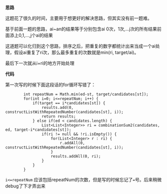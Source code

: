 **思路**

这题花了很久的时间，主要用于想更好的解决思路，但其实没有前一题难。

基于前面一题的思路，ai~an的结果等于分别包含ai 0次，1次,...j次的所有结果前面添上0,1,...,j个ai的结果

这道题可以化归到这个思路，排序之后，把重复的数字都统计出来当成一个ai处理，假设ai重复了ri次，那么最多重复的次数就是min(ri, target/ai)。

最后下一次就从i+ri的地方开始处理

**代码**

第一次写的时候下面这段话的for循环写错了：
```
    	int repeatNum = Math.min(ed-st, target/candidates[st]);
    	for(int i=0; i<=repeatNum; i++) {
    		if(target == i*candidates[st]) {
    			results.add(0, constructListWithRepeatedNumber(candidates[st], i));
    			return results;
    		} else if(ed < candidates.length) {
    			List<List<Integer>> ri = combinationSum2(candidates, ed, target-i*candidates[st]);
    			if(ri != null && !ri.isEmpty()) {
    				for(List<Integer> r : ri) {
    					r.addAll(0, constructListWithRepeatedNumber(candidates[st], i));
    				}
    				results.addAll(0, ri);
    			}
    		}
    	}

```
`i<=repeatNum` 应该包括repeatNum的次数，但是写的时候忘记了`=`号。后来稍微debug了下才弄出来
